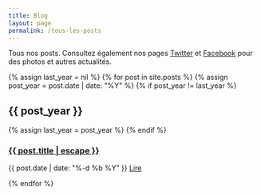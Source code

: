 ```yaml
---
title: Blog
layout: page
permalink: /tous-les-posts
---
```


Tous nos posts.
Consultez également nos pages [Twitter](https://twitter.com/CoupeRobotsJU) et [Facebook](https://www.facebook.com/CoupeRobotsJU/) pour des photos et autres actualités.

{% assign last_year = nil %}
{% for post in site.posts %}
{% assign post_year = post.date | date: "%Y" %}
{% if post_year != last_year %}
<h2 class="side-title">{{ post_year }}</h2>
 {% assign last_year = post_year %}
{% endif %}
<h3><a href="{{ post.url }}">{{ post.title | escape }}</a></h3>
<p>{{ post.date | date: "%-d %b %Y" }} <a href="{{ post.url }}">Lire <i class="fa fa-arrow-right"></i></a></p>
{% endfor %}
